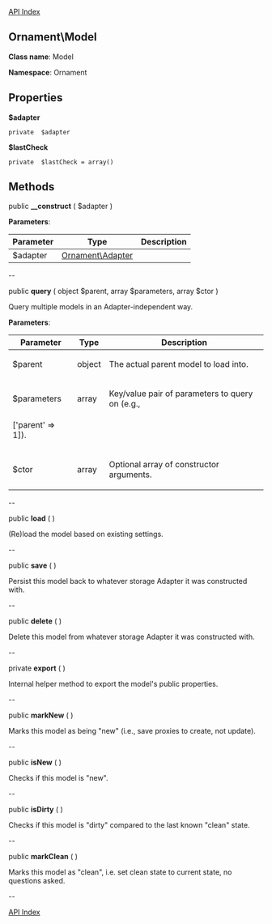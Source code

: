 [API Index](ApiIndex.md)


Ornament\Model
---------------


**Class name**: Model

**Namespace**: Ornament







    

    





Properties
----------


**$adapter**





    private  $adapter






**$lastCheck**





    private  $lastCheck = array()






Methods
-------


public **__construct** (  $adapter )











**Parameters**:

| Parameter | Type | Description |
|-----------|------|-------------|
| $adapter | [Ornament\Adapter](Ornament-Adapter.md) |  |

--

public **query** ( object $parent, array $parameters, array $ctor )


Query multiple models in an Adapter-independent way.








**Parameters**:

| Parameter | Type | Description |
|-----------|------|-------------|
| $parent | object | <p>The actual parent model to load into.</p> |
| $parameters | array | <p>Key/value pair of parameters to query on (e.g.,
[&#039;parent&#039; =&gt; 1]).</p> |
| $ctor | array | <p>Optional array of constructor arguments.</p> |

--

public **load** (  )


(Re)load the model based on existing settings.








--

public **save** (  )


Persist this model back to whatever storage Adapter it was constructed
with.








--

public **delete** (  )


Delete this model from whatever storage Adapter it was constructed with.








--

private **export** (  )


Internal helper method to export the model&#039;s public properties.








--

public **markNew** (  )


Marks this model as being &quot;new&quot; (i.e., save proxies to create, not
update).








--

public **isNew** (  )


Checks if this model is &quot;new&quot;.








--

public **isDirty** (  )


Checks if this model is &quot;dirty&quot; compared to the last known &quot;clean&quot;
state.








--

public **markClean** (  )


Marks this model as &quot;clean&quot;, i.e. set clean state to current state,
no questions asked.








--

[API Index](ApiIndex.md)
